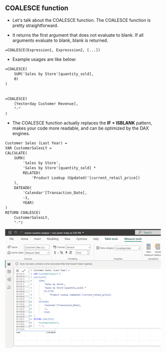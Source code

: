## COALESCE function

- Let's talk about the COALESCE function. The COALESCE function is pretty straightforward.

- It returns the first argument that does not evaluate to blank. If all arguments evaluate to blank, blank is returned.


```
=COALESCE(Expression1, Expresssion2, [...])
```

- Example usages are like below:


```
=COALESCE(
    SUM('Sales by Store'[quantity_sold],
    0)
)


=COALESCE(
    [Yesterday Customer Revenue],
    "-"
)
```

- The COALESCE function actually replaces the **IF + ISBLANK** pattern, makes your code more readable, and can be optimized by the DAX engines.


```
Customer Sales (Last Year) = 
VAR CustomerSalesLY =
CALCULATE(
    SUMX(
        'Sales by Store',
        'Sales by Store'[quantity_sold] *
        RELATED(
            'Product Lookup (Updated)'[current_retail_price])
    ),
    DATEADD(
        'Calendar'[Transaction_Date],
        -1,
        YEAR)
)
RETURN COALESCE(
    CustomerSalesLY,
    "-")
```


![using-COALESCE-with-variable](/DAX_pictures/using-coalesce-with-variable.PNG "using coalesce with variable")


